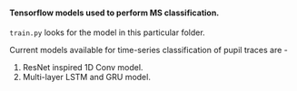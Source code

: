 #### Tensorflow models used to perform MS classification.

`train.py` looks for the model in this particular folder.

Current models available for time-series classification of pupil traces are - 

1. ResNet inspired 1D Conv model.
2. Multi-layer LSTM and GRU model.
